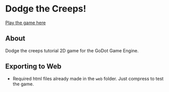 # Dodge the Creeps!

[Play the game here](https://apoorvak.itch.io/dodge-the-creeps-tutorial)

## About
Dodge the creeps tutorial 2D game for the GoDot Game Engine.

## Exporting to Web
- Required html files already made in the `web` folder. Just compress to test the game.
